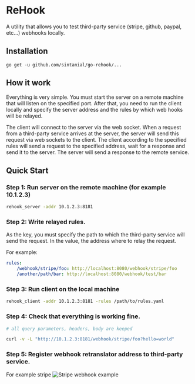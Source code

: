 # ReHook 

A utility that allows you to test third-party service (stripe, github, paypal, etc...) webhooks locally.

## Installation

`go get -u github.com/sintanial/go-rehook/...`

## How it work

Everything is very simple. 
You must start the server on a remote machine that will listen on the specified port. After that, you need to run the client locally and specify the server address and the rules by which web hooks will be relayed. 

The client will connect to the server via the web socket. 
When a request from a third-party service arrives at the server, the server will send this request via web sockets to the client.
The client according to the specified rules will send a request to the specified address, wait for a response and send it to the server. 
The server will send a response to the remote service.

## Quick Start

### Step 1: Run server on the remote machine (for example 10.1.2.3)
```bash
rehook_server -addr 10.1.2.3:8181
```

### Step 2: Write relayed rules. 
As the key, you must specify the path to which the third-party service will send the request. 
In the value, the address where to relay the request.

For example:
```yaml
rules:
    /webhook/stripe/foo: http://localhost:8080/webhook/stripe/foo
    /another/path/bar: http://localhost:8080/webhook/test/bar
```

### Step 3: Run client on the local machine
```bash
rehook_client -addr 10.1.2.3:8181 -rules /path/to/rules.yaml
```

### Step 4: Check that everything is working fine.
```bash
# all query parameters, headers, body are keeped

curl -v -L "http://10.1.2.3:8181/webhook/stripe/foo?hello=world"
```

### Step 5: Register webhook retranslator address to third-party service.
For example stripe
![Stripe webhook example](stripe.jpg)
